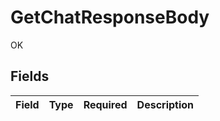 # GetChatResponseBody

OK


## Fields

| Field       | Type        | Required    | Description |
| ----------- | ----------- | ----------- | ----------- |